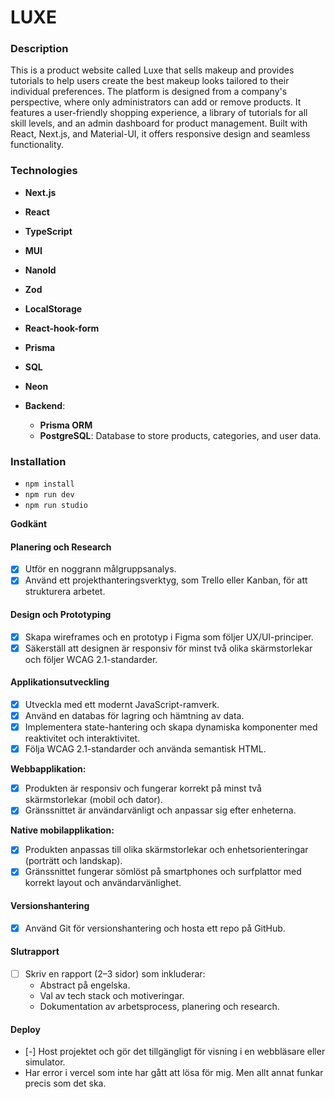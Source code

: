 # LUXE

### Description

This is a product website called Luxe that sells makeup and provides tutorials to help users create the best makeup looks tailored to their individual preferences. The platform is designed from a company's perspective, where only administrators can add or remove products. It features a user-friendly shopping experience, a library of tutorials for all skill levels, and an admin dashboard for product management. Built with React, Next.js, and Material-UI, it offers responsive design and seamless functionality.

### Technologies

- **Next.js**
- **React**
- **TypeScript**
- **MUI**
- **NanoId**
- **Zod**
- **LocalStorage**
- **React-hook-form**
- **Prisma**
- **SQL**
- **Neon**

- **Backend**:
  - **Prisma ORM**
  - **PostgreSQL**: Database to store products, categories, and user data.

### Installation

- `npm install`
- `npm run dev`
- `npm run studio`

**Godkänt**

#### Planering och Research

- [x] Utför en noggrann målgruppsanalys.
- [x] Använd ett projekthanteringsverktyg, som Trello eller Kanban, för att strukturera arbetet.

#### Design och Prototyping

- [x] Skapa wireframes och en prototyp i Figma som följer UX/UI-principer.
- [x] Säkerställ att designen är responsiv för minst två olika skärmstorlekar och följer WCAG 2.1-standarder.

#### Applikationsutveckling

- [x] Utveckla med ett modernt JavaScript-ramverk.
- [x] Använd en databas för lagring och hämtning av data.
- [x] Implementera state-hantering och skapa dynamiska komponenter med reaktivitet och interaktivitet.
- [x] Följa WCAG 2.1-standarder och använda semantisk HTML.

**Webbapplikation:**

- [x] Produkten är responsiv och fungerar korrekt på minst två skärmstorlekar (mobil och dator).
- [x] Gränssnittet är användarvänligt och anpassar sig efter enheterna.

**Native mobilapplikation:**

- [x] Produkten anpassas till olika skärmstorlekar och enhetsorienteringar (porträtt och landskap).
- [x] Gränssnittet fungerar sömlöst på smartphones och surfplattor med korrekt layout och användarvänlighet.

#### Versionshantering

- [x] Använd Git för versionshantering och hosta ett repo på GitHub.

#### Slutrapport

- [ ] Skriv en rapport (2–3 sidor) som inkluderar:
  - Abstract på engelska.
  - Val av tech stack och motiveringar.
  - Dokumentation av arbetsprocess, planering och research.

#### Deploy

- [-] Host projektet och gör det tillgängligt för visning i en webbläsare eller simulator.
- Har error i vercel som inte har gått att lösa för mig. Men allt annat funkar precis som det ska.
